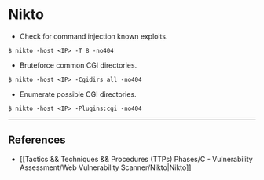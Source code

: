 # Nikto

- Check for command injection known exploits.

`$ nikto -host <IP> -T 8 -no404`

- Bruteforce common CGI directories.

`$ nikto -host <IP> -Cgidirs all -no404`

- Enumerate possible CGI directories.

`$ nikto -host <IP> -Plugins:cgi -no404`

---
## References

- [[Tactics && Techniques && Procedures (TTPs) Phases/C - Vulnerability Assessment/Web Vulnerability Scanner/Nikto|Nikto]]
